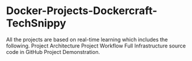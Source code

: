 # Docker-Projects-Dockercraft-TechSnippy
All the projects are based on real-time learning which includes the following.  Project Architecture Project Workflow Full Infrastructure source code in GitHub Project Demonstration.
